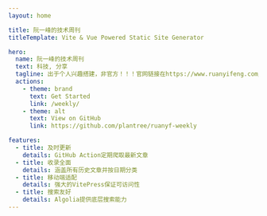 ```yaml
---
layout: home

title: 阮一峰的技术周刊
titleTemplate: Vite & Vue Powered Static Site Generator

hero:
  name: 阮一峰的技术周刊
  text: 科技, 分享
  tagline: 出于个人兴趣搭建，非官方！！！官网链接在https://www.ruanyifeng.com/blog/
  actions:
    - theme: brand
      text: Get Started
      link: /weekly/
    - theme: alt
      text: View on GitHub
      link: https://github.com/plantree/ruanyf-weekly

features:
  - title: 及时更新
    details: GitHub Action定期爬取最新文章
  - title: 收录全面
    details: 涵盖所有历史文章并按日期分类
  - title: 移动端适配
    details: 强大的VitePress保证可访问性
  - title: 搜索友好
    details: Algolia提供底层搜索能力
---
```

